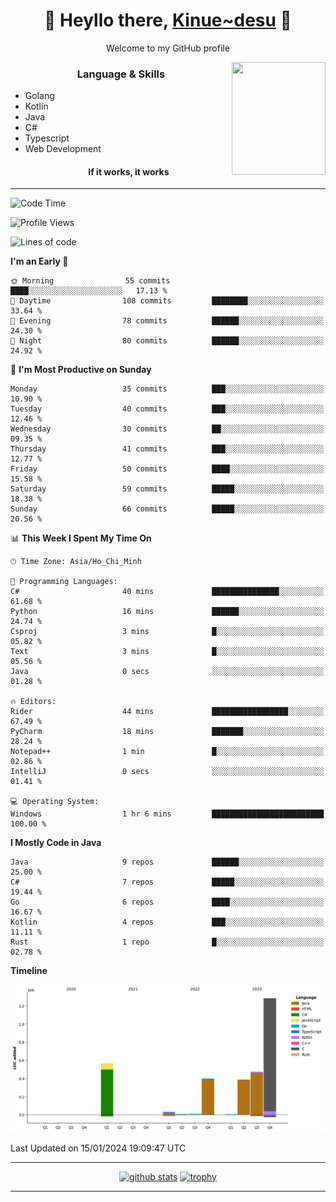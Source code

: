 <h1 align="center"> 🌸 Heyllo there, <a href="https://github.com/Kinue72">Kinue~desu</a> 🌸 </h1>
<p align="center"> Welcome to my GitHub profile </p>
<img align="right" src="https://i.imgur.com/yjwWPiL.png" width="150" height="180">

<h3 align="center"> Language & Skills </h3>

- Golang
- Kotlin
- Java
- C#
- Typescript
- Web Development
  <h4 align="center">If it works, it works</h4>
<hr>

<!--START_SECTION:waka-->
![Code Time](http://img.shields.io/badge/Code%20Time-8%20hrs%202%20mins-blue)

![Profile Views](http://img.shields.io/badge/Profile%20Views-2-blue)

![Lines of code](https://img.shields.io/badge/From%20Hello%20World%20I%27ve%20Written-3.2%20million%20lines%20of%20code-blue)

**I'm an Early 🐤** 

```text
🌞 Morning                55 commits          ████░░░░░░░░░░░░░░░░░░░░░   17.13 % 
🌆 Daytime                108 commits         ████████░░░░░░░░░░░░░░░░░   33.64 % 
🌃 Evening                78 commits          ██████░░░░░░░░░░░░░░░░░░░   24.30 % 
🌙 Night                  80 commits          ██████░░░░░░░░░░░░░░░░░░░   24.92 % 
```
📅 **I'm Most Productive on Sunday** 

```text
Monday                   35 commits          ███░░░░░░░░░░░░░░░░░░░░░░   10.90 % 
Tuesday                  40 commits          ███░░░░░░░░░░░░░░░░░░░░░░   12.46 % 
Wednesday                30 commits          ██░░░░░░░░░░░░░░░░░░░░░░░   09.35 % 
Thursday                 41 commits          ███░░░░░░░░░░░░░░░░░░░░░░   12.77 % 
Friday                   50 commits          ████░░░░░░░░░░░░░░░░░░░░░   15.58 % 
Saturday                 59 commits          █████░░░░░░░░░░░░░░░░░░░░   18.38 % 
Sunday                   66 commits          █████░░░░░░░░░░░░░░░░░░░░   20.56 % 
```


📊 **This Week I Spent My Time On** 

```text
🕑︎ Time Zone: Asia/Ho_Chi_Minh

💬 Programming Languages: 
C#                       40 mins             ███████████████░░░░░░░░░░   61.68 % 
Python                   16 mins             ██████░░░░░░░░░░░░░░░░░░░   24.74 % 
Csproj                   3 mins              █░░░░░░░░░░░░░░░░░░░░░░░░   05.82 % 
Text                     3 mins              █░░░░░░░░░░░░░░░░░░░░░░░░   05.56 % 
Java                     0 secs              ░░░░░░░░░░░░░░░░░░░░░░░░░   01.28 % 

🔥 Editors: 
Rider                    44 mins             █████████████████░░░░░░░░   67.49 % 
PyCharm                  18 mins             ███████░░░░░░░░░░░░░░░░░░   28.24 % 
Notepad++                1 min               █░░░░░░░░░░░░░░░░░░░░░░░░   02.86 % 
IntelliJ                 0 secs              ░░░░░░░░░░░░░░░░░░░░░░░░░   01.41 % 

💻 Operating System: 
Windows                  1 hr 6 mins         █████████████████████████   100.00 % 
```

**I Mostly Code in Java** 

```text
Java                     9 repos             ██████░░░░░░░░░░░░░░░░░░░   25.00 % 
C#                       7 repos             █████░░░░░░░░░░░░░░░░░░░░   19.44 % 
Go                       6 repos             ████░░░░░░░░░░░░░░░░░░░░░   16.67 % 
Kotlin                   4 repos             ███░░░░░░░░░░░░░░░░░░░░░░   11.11 % 
Rust                     1 repo              █░░░░░░░░░░░░░░░░░░░░░░░░   02.78 % 
```



**Timeline**

![Lines of Code chart](https://raw.githubusercontent.com/Kinue72/Kinue72/main/assets/bar_graph.png)


 Last Updated on 15/01/2024 19:09:47 UTC
<!--END_SECTION:waka-->

<hr>

<p align="center">
  <a href="https://github.com/anuraghazra/github-readme-stats"><img src="https://github-readme-stats.vercel.app/api?username=Kinue72&show_icons=true&include_all_commits=true&theme=nord" alt="github stats"></a>
  <a href="https://github.com/ryo-ma/github-profile-trophy"><img src="https://github-profile-trophy.vercel.app/?username=Kinue72&theme=nord" alt="trophy"></a>
</p>

<hr>
